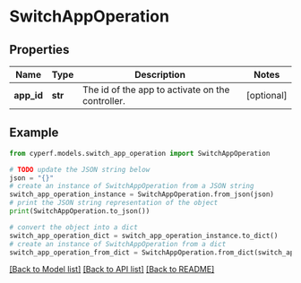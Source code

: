 # SwitchAppOperation


## Properties

Name | Type | Description | Notes
------------ | ------------- | ------------- | -------------
**app_id** | **str** | The id of the app to activate on the controller. | [optional] 

## Example

```python
from cyperf.models.switch_app_operation import SwitchAppOperation

# TODO update the JSON string below
json = "{}"
# create an instance of SwitchAppOperation from a JSON string
switch_app_operation_instance = SwitchAppOperation.from_json(json)
# print the JSON string representation of the object
print(SwitchAppOperation.to_json())

# convert the object into a dict
switch_app_operation_dict = switch_app_operation_instance.to_dict()
# create an instance of SwitchAppOperation from a dict
switch_app_operation_from_dict = SwitchAppOperation.from_dict(switch_app_operation_dict)
```
[[Back to Model list]](../README.md#documentation-for-models) [[Back to API list]](../README.md#documentation-for-api-endpoints) [[Back to README]](../README.md)


